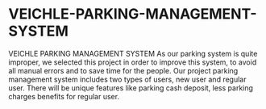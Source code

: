 # VEICHLE-PARKING-MANAGEMENT-SYSTEM
VEICHLE PARKING MANAGEMENT SYSTEM
As our parking system is quite improper, we selected this project in order to improve this system, to avoid all manual errors and to save time for the people.
Our project parking management system includes two types of users, new user and regular user. There will be unique features like parking cash deposit, less parking charges benefits for regular user. 
